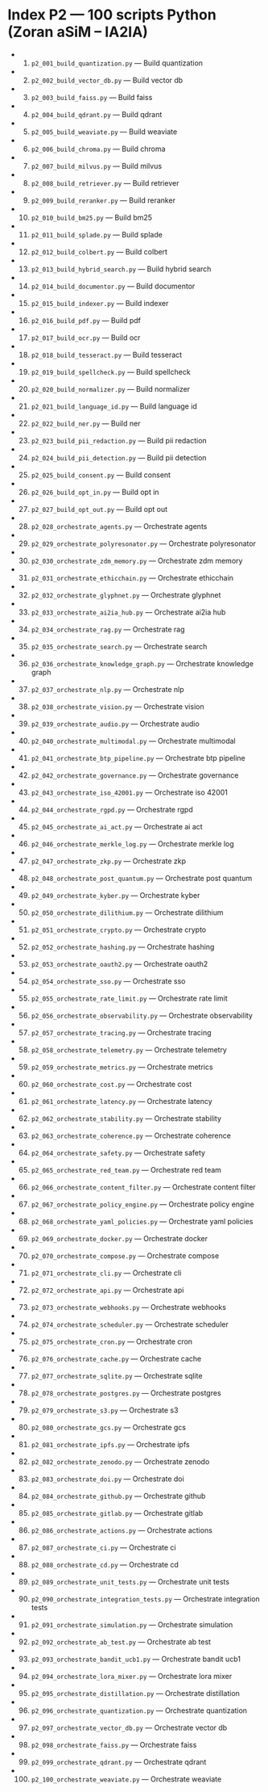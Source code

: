 # Index P2 — 100 scripts Python (Zoran aSiM – IA2IA)

- 001. `p2_001_build_quantization.py` — Build quantization
- 002. `p2_002_build_vector_db.py` — Build vector db
- 003. `p2_003_build_faiss.py` — Build faiss
- 004. `p2_004_build_qdrant.py` — Build qdrant
- 005. `p2_005_build_weaviate.py` — Build weaviate
- 006. `p2_006_build_chroma.py` — Build chroma
- 007. `p2_007_build_milvus.py` — Build milvus
- 008. `p2_008_build_retriever.py` — Build retriever
- 009. `p2_009_build_reranker.py` — Build reranker
- 010. `p2_010_build_bm25.py` — Build bm25
- 011. `p2_011_build_splade.py` — Build splade
- 012. `p2_012_build_colbert.py` — Build colbert
- 013. `p2_013_build_hybrid_search.py` — Build hybrid search
- 014. `p2_014_build_documentor.py` — Build documentor
- 015. `p2_015_build_indexer.py` — Build indexer
- 016. `p2_016_build_pdf.py` — Build pdf
- 017. `p2_017_build_ocr.py` — Build ocr
- 018. `p2_018_build_tesseract.py` — Build tesseract
- 019. `p2_019_build_spellcheck.py` — Build spellcheck
- 020. `p2_020_build_normalizer.py` — Build normalizer
- 021. `p2_021_build_language_id.py` — Build language id
- 022. `p2_022_build_ner.py` — Build ner
- 023. `p2_023_build_pii_redaction.py` — Build pii redaction
- 024. `p2_024_build_pii_detection.py` — Build pii detection
- 025. `p2_025_build_consent.py` — Build consent
- 026. `p2_026_build_opt_in.py` — Build opt in
- 027. `p2_027_build_opt_out.py` — Build opt out
- 028. `p2_028_orchestrate_agents.py` — Orchestrate agents
- 029. `p2_029_orchestrate_polyresonator.py` — Orchestrate polyresonator
- 030. `p2_030_orchestrate_zdm_memory.py` — Orchestrate zdm memory
- 031. `p2_031_orchestrate_ethicchain.py` — Orchestrate ethicchain
- 032. `p2_032_orchestrate_glyphnet.py` — Orchestrate glyphnet
- 033. `p2_033_orchestrate_ai2ia_hub.py` — Orchestrate ai2ia hub
- 034. `p2_034_orchestrate_rag.py` — Orchestrate rag
- 035. `p2_035_orchestrate_search.py` — Orchestrate search
- 036. `p2_036_orchestrate_knowledge_graph.py` — Orchestrate knowledge graph
- 037. `p2_037_orchestrate_nlp.py` — Orchestrate nlp
- 038. `p2_038_orchestrate_vision.py` — Orchestrate vision
- 039. `p2_039_orchestrate_audio.py` — Orchestrate audio
- 040. `p2_040_orchestrate_multimodal.py` — Orchestrate multimodal
- 041. `p2_041_orchestrate_btp_pipeline.py` — Orchestrate btp pipeline
- 042. `p2_042_orchestrate_governance.py` — Orchestrate governance
- 043. `p2_043_orchestrate_iso_42001.py` — Orchestrate iso 42001
- 044. `p2_044_orchestrate_rgpd.py` — Orchestrate rgpd
- 045. `p2_045_orchestrate_ai_act.py` — Orchestrate ai act
- 046. `p2_046_orchestrate_merkle_log.py` — Orchestrate merkle log
- 047. `p2_047_orchestrate_zkp.py` — Orchestrate zkp
- 048. `p2_048_orchestrate_post_quantum.py` — Orchestrate post quantum
- 049. `p2_049_orchestrate_kyber.py` — Orchestrate kyber
- 050. `p2_050_orchestrate_dilithium.py` — Orchestrate dilithium
- 051. `p2_051_orchestrate_crypto.py` — Orchestrate crypto
- 052. `p2_052_orchestrate_hashing.py` — Orchestrate hashing
- 053. `p2_053_orchestrate_oauth2.py` — Orchestrate oauth2
- 054. `p2_054_orchestrate_sso.py` — Orchestrate sso
- 055. `p2_055_orchestrate_rate_limit.py` — Orchestrate rate limit
- 056. `p2_056_orchestrate_observability.py` — Orchestrate observability
- 057. `p2_057_orchestrate_tracing.py` — Orchestrate tracing
- 058. `p2_058_orchestrate_telemetry.py` — Orchestrate telemetry
- 059. `p2_059_orchestrate_metrics.py` — Orchestrate metrics
- 060. `p2_060_orchestrate_cost.py` — Orchestrate cost
- 061. `p2_061_orchestrate_latency.py` — Orchestrate latency
- 062. `p2_062_orchestrate_stability.py` — Orchestrate stability
- 063. `p2_063_orchestrate_coherence.py` — Orchestrate coherence
- 064. `p2_064_orchestrate_safety.py` — Orchestrate safety
- 065. `p2_065_orchestrate_red_team.py` — Orchestrate red team
- 066. `p2_066_orchestrate_content_filter.py` — Orchestrate content filter
- 067. `p2_067_orchestrate_policy_engine.py` — Orchestrate policy engine
- 068. `p2_068_orchestrate_yaml_policies.py` — Orchestrate yaml policies
- 069. `p2_069_orchestrate_docker.py` — Orchestrate docker
- 070. `p2_070_orchestrate_compose.py` — Orchestrate compose
- 071. `p2_071_orchestrate_cli.py` — Orchestrate cli
- 072. `p2_072_orchestrate_api.py` — Orchestrate api
- 073. `p2_073_orchestrate_webhooks.py` — Orchestrate webhooks
- 074. `p2_074_orchestrate_scheduler.py` — Orchestrate scheduler
- 075. `p2_075_orchestrate_cron.py` — Orchestrate cron
- 076. `p2_076_orchestrate_cache.py` — Orchestrate cache
- 077. `p2_077_orchestrate_sqlite.py` — Orchestrate sqlite
- 078. `p2_078_orchestrate_postgres.py` — Orchestrate postgres
- 079. `p2_079_orchestrate_s3.py` — Orchestrate s3
- 080. `p2_080_orchestrate_gcs.py` — Orchestrate gcs
- 081. `p2_081_orchestrate_ipfs.py` — Orchestrate ipfs
- 082. `p2_082_orchestrate_zenodo.py` — Orchestrate zenodo
- 083. `p2_083_orchestrate_doi.py` — Orchestrate doi
- 084. `p2_084_orchestrate_github.py` — Orchestrate github
- 085. `p2_085_orchestrate_gitlab.py` — Orchestrate gitlab
- 086. `p2_086_orchestrate_actions.py` — Orchestrate actions
- 087. `p2_087_orchestrate_ci.py` — Orchestrate ci
- 088. `p2_088_orchestrate_cd.py` — Orchestrate cd
- 089. `p2_089_orchestrate_unit_tests.py` — Orchestrate unit tests
- 090. `p2_090_orchestrate_integration_tests.py` — Orchestrate integration tests
- 091. `p2_091_orchestrate_simulation.py` — Orchestrate simulation
- 092. `p2_092_orchestrate_ab_test.py` — Orchestrate ab test
- 093. `p2_093_orchestrate_bandit_ucb1.py` — Orchestrate bandit ucb1
- 094. `p2_094_orchestrate_lora_mixer.py` — Orchestrate lora mixer
- 095. `p2_095_orchestrate_distillation.py` — Orchestrate distillation
- 096. `p2_096_orchestrate_quantization.py` — Orchestrate quantization
- 097. `p2_097_orchestrate_vector_db.py` — Orchestrate vector db
- 098. `p2_098_orchestrate_faiss.py` — Orchestrate faiss
- 099. `p2_099_orchestrate_qdrant.py` — Orchestrate qdrant
- 100. `p2_100_orchestrate_weaviate.py` — Orchestrate weaviate
